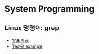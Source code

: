 # System Programming
## Linux 명령어: grep
- [발표 자료](https://github.com/Gnyo/SystemPGM/blob/main/0523/grep.pdf) </br>
- [Test용 example](https://github.com/Gnyo/SystemPGM/blob/main/0523/grep_example)
